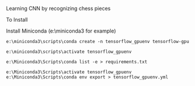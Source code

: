 Learning CNN by recognizing chess pieces


To Install

Install Miniconda (e:\miniconda3 for example)

```
e:\miniconda3\scripts\conda create -n tensorflow_gpuenv tensorflow-gpu

e:\miniconda3\scripts\activate tensorflow_gpuenv
```

```
e:\Miniconda3\Scripts\conda list -e > requirements.txt

e:\Miniconda3\Scripts\activate tensorflow_gpuenv
e:\Miniconda3\Scripts\conda env export > tensorflow_gpuenv.yml
```
